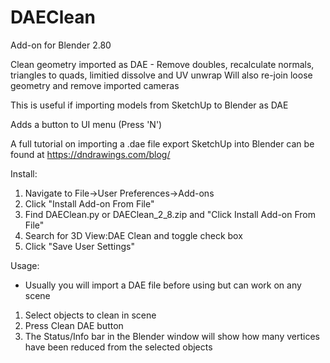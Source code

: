 # DAEClean 
Add-on for Blender 2.80

Clean geometry imported as DAE - Remove doubles, recalculate normals, triangles to quads, limitied dissolve and UV unwrap
Will also re-join loose geometry and remove imported cameras 

This is useful if importing models from SketchUp to Blender as DAE

Adds a button to UI menu (Press 'N')

A full tutorial on importing a .dae file export SketchUp into Blender can be found at https://dndrawings.com/blog/ 

Install:
1. Navigate to File->User Preferences->Add-ons 
2. Click "Install Add-on From File"
3. Find DAEClean.py or DAEClean_2_8.zip and "Click Install Add-on From File"
4. Search for 3D View:DAE Clean and toggle check box
5. Click "Save User Settings"

Usage:
- Usually you will import a DAE file before using but can work on any scene

1. Select objects to clean in scene
2. Press Clean DAE button
3. The Status/Info bar in the Blender window will show how many vertices have been reduced from the selected objects 
